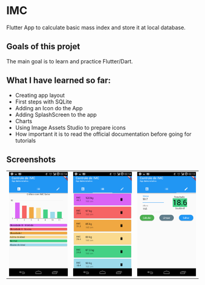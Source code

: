 # IMC

Flutter App to calculate basic mass index and store it at local database.



## Goals of this projet

The main goal is to learn and practice Flutter/Dart.

## What I have learned so far:
- Creating app layout
- First steps with SQLite
- Adding an Icon do the App
- Adding SplashScreen to the app
- Charts
- Using Image Assets Studio to prepare icons
- How important it is to read the official documentation before going for tutorials

## Screenshots
<div style="text-align: center">
<table>
<tr>
<td style="text-align: center">
    <img src="https://github.com/albertosdneto/imc/blob/master/images/01.png" width="200" />
</td>

<td style="text-align: center">
    <img src="https://github.com/albertosdneto/imc/blob/master/images/02.png" width="200" />
</td>

<td style="text-align: center">
    <img src="https://github.com/albertosdneto/imc/blob/master/images/03.png" width="200" />

</td>

</tr>
</table>
</div>





